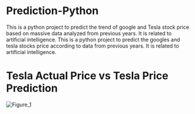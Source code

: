 # Prediction-Python
This is a python project to predict the trend of google and Tesla stock price based on massive data analyzed from previous years. It is related to artificial intelligence. This is a python project to predict the googles and tesla stocks price according to data from previous years. It is related to artificial intelligence.
# Tesla Actual Price vs Tesla Price Prediction

![Figure_1](https://user-images.githubusercontent.com/75222804/173992276-f3477d5e-1e60-41ad-8e92-32dafd6b183f.png)
